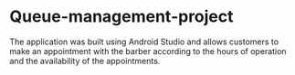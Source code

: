 # Queue-management-project

The application was built using Android Studio and allows customers to make an appointment with the barber according to the hours of operation and the availability of the appointments.
